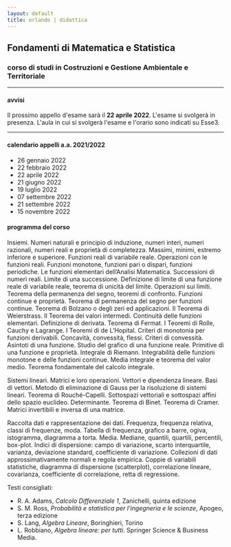 ```yaml
---
layout: default
title: orlando | didattica
---
```


## Fondamenti di Matematica e Statistica
### corso di studi in Costruzioni e Gestione Ambientale e Territoriale 


--- 

#### avvisi


<!-- Sono disponibili gli **esiti** dell'appello del **19 novembre 2021** su Esse3. -->

Il prossimo appello d'esame sarà il **22 aprile 2022**. L'esame si svolgerà in presenza. L'aula in cui si svolgerà l'esame e l'orario sono indicati su Esse3.  <!--- La scadenza per le registrazioni all'appello su Esse3 è il *24 settembre 2021*. L'esame si svolgerà in presenza come indicato sulle [linee guida del Politecnico di Bari](https://www.poliba.it/sites/default/files/linee_guida_per_lo_svolgimento_degli_esami_di_profitto_dal_1_settembre_2021.pdf). L'aula in cui si svolgerà l'esame e l'orario sono indicati su Esse3. -->


---

#### calendario appelli a.a. 2021/2022

- 26 gennaio 2022
- 22 febbraio 2022
- 22 aprile 2022
- 21 giugno 2022
- 19 luglio 2022
- 07 settembre 2022
- 21 settembre 2022
- 15 novembre 2022

#### programma del corso

Insiemi. Numeri naturali e principio di induzione, numeri interi, numeri razionali, numeri reali e proprietà di completezza. Massimi, minimi, estremo inferiore e superiore. Funzioni reali di variabile reale. Operazioni con le funzioni reali. Funzioni monotone, funzioni pari o dispari, funzioni periodiche. Le funzioni elementari dell’Analisi Matematica. Successioni di numeri reali. Limite di una successione. Definizione di limite di una funzione reale di variabile reale, teorema di unicità del limite. Operazioni sui limiti. Teorema della permanenza del segno, teoremi di confronto. Funzioni continue e proprietà. Teorema di permanenza del segno per funzioni continue. Teorema di Bolzano o degli zeri ed applicazioni. Il Teorema di Weierstrass. Il Teorema dei valori intermedi. Continuità delle funzioni elementari. Definizione di derivata. Teorema di Fermat. I Teoremi di Rolle, Cauchy e Lagrange. I Teoremi di de L’Hopital. Criteri di monotonia per funzioni derivabili. Concavità, convessità, flessi. Criteri di convessità. Asintoti di una funzione. Studio del grafico di una funzione reale. Primitive di una funzione e proprietà. Integrale di Riemann. Integrabilità delle funzioni monotone e delle funzioni continue. Media integrale e teorema del valor medio. Teorema fondamentale del calcolo integrale. 

Sistemi lineari. Matrici e loro operazioni. Vettori e dipendenza lineare. Basi di vettori. Metodo di eliminazione di Gauss per la risoluzione di sistemi lineari. Teorema di Rouché-Capelli. Sottospazi vettoriali e sottospazi affini dello spazio euclideo. Determinante. Teorema di Binet. Teorema di Cramer. Matrici invertibili e inversa di una matrice.

Raccolta dati e rappresentazione dei dati. Frequenza, frequenza relativa, classi di frequenze, moda. Tabella di frequenza, grafico a barre, ogiva, istogramma, diagramma a torta. Media. Mediane, quantili, quartili, percentili, box-plot. Indici di dispersione: campo di variazione, scarto interquartile, varianza, deviazione standard, coefficiente di variazione. Collezioni di dati approssimativamente normali e regola empirica. Coppie di variabili statistiche, diagramma di dispersione (scatterplot), correlazione lineare, covarianza, coefficiente di correlazione, retta di regressione.
 
Testi consigliati: 

- R. A. Adams, *Calcolo Differenziale 1*, Zanichelli, quinta edizione
- S. M. Ross, *Probabilità e statistica per l’ingegneria e le scienze*, Apogeo, terza edizione
- S. Lang, *Algebra Lineare*, Boringhieri, Torino
- L. Robbiano, *Algebra lineare: per tutti*. Springer Science & Business Media.